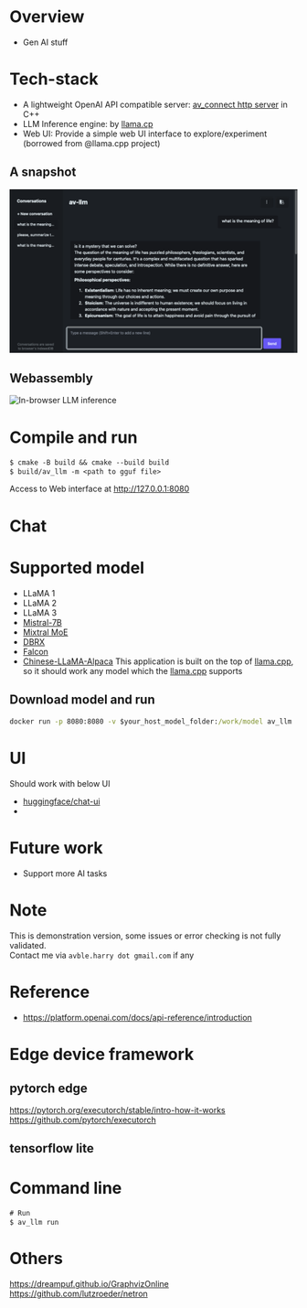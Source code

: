 # Overview

- Gen AI stuff

# Tech-stack

- A lightweight OpenAI API compatible server: [av_connect http server](https://github.com/avble/av_connect.git) in C++
- LLM Inference engine: by [llama.cp](https://github.com/ggerganov/llama.cpp.git)
- Web UI: Provide a simple web UI interface to explore/experiment (borrowed from @llama.cpp project)

## A snapshot

![demo-1](https://github.com/avble/av_llm/blob/main/image/demo_4.png?raw=true)

## Webassembly

![In-browser](https://avble.github.io/wav_llm/) LLM inference

# Compile and run

```
$ cmake -B build && cmake --build build
$ build/av_llm -m <path to gguf file>
```

Access to Web interface at http://127.0.0.1:8080

# Chat

# Supported model

- LLaMA 1
- LLaMA 2
- LLaMA 3
- [Mistral-7B](https://huggingface.co/mistralai/Mistral-7B-v0.1)
- [Mixtral MoE](https://huggingface.co/models?search=mistral-ai/Mixtral)
- [DBRX](https://huggingface.co/databricks/dbrx-instruct)
- [Falcon](https://huggingface.co/models?search=tiiuae/falcon)
- [Chinese-LLaMA-Alpaca](https://github.com/ymcui/Chinese-LLaMA-Alpaca)
  This application is built on the top of [llama.cpp](https://github.com/ggerganov/llama.cpp), so it should work any model which the [llama.cpp](https://github.com/ggerganov/llama.cpp) supports

## Download model and run

```cmd
docker run -p 8080:8080 -v $your_host_model_folder:/work/model av_llm ./av_llm -m /work/model/$your_model_file

```

# UI

Should work with below UI

- [huggingface/chat-ui](https://github.com/huggingface/chat-ui)
-

# Future work

- Support more AI tasks

# Note

This is demonstration version, some issues or error checking is not fully validated.
<br>
Contact me via `avble.harry dot gmail.com` if any

# Reference

- https://platform.openai.com/docs/api-reference/introduction

# Edge device framework

## pytorch edge

https://pytorch.org/executorch/stable/intro-how-it-works
https://github.com/pytorch/executorch

## tensorflow lite

# Command line

```shell
# Run
$ av_llm run

```

# Others

https://dreampuf.github.io/GraphvizOnline
https://github.com/lutzroeder/netron
